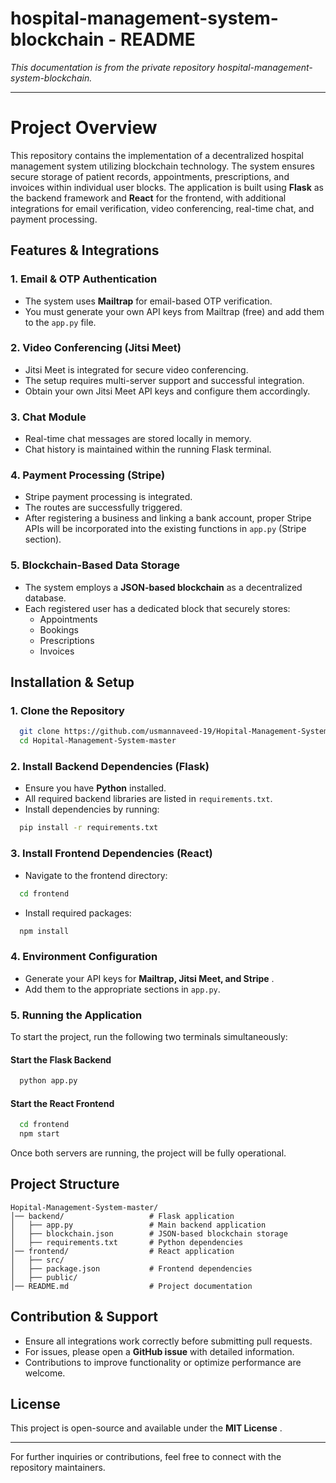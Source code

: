 # hospital-management-system-blockchain - README

*This documentation is from the private repository hospital-management-system-blockchain.*

---


# Project Overview

This repository contains the implementation of a decentralized hospital management system utilizing blockchain technology. The system ensures secure storage of patient records, appointments, prescriptions, and invoices within individual user blocks. The application is built using **Flask** as the backend framework and **React** for the frontend, with additional integrations for email verification, video conferencing, real-time chat, and payment processing.

## Features & Integrations

### 1. **Email & OTP Authentication**

* The system uses **Mailtrap** for email-based OTP verification.
* You must generate your own API keys from Mailtrap (free) and add them to the `app.py` file.

### 2. **Video Conferencing (Jitsi Meet)**

* Jitsi Meet is integrated for secure video conferencing.
* The setup requires multi-server support and successful integration.
* Obtain your own Jitsi Meet API keys and configure them accordingly.

### 3. **Chat Module**

* Real-time chat messages are stored locally in memory.
* Chat history is maintained within the running Flask terminal.

### 4. **Payment Processing (Stripe)**

* Stripe payment processing is integrated.
* The routes are successfully triggered.
* After registering a business and linking a bank account, proper Stripe APIs will be incorporated into the existing functions in `app.py` (Stripe section).

### 5. **Blockchain-Based Data Storage**

* The system employs a **JSON-based blockchain** as a decentralized database.
* Each registered user has a dedicated block that securely stores:
  * Appointments
  * Bookings
  * Prescriptions
  * Invoices

## Installation & Setup

### **1. Clone the Repository**

```bash
  git clone https://github.com/usmannaveed-19/Hopital-Management-System-master
  cd Hopital-Management-System-master
```

### **2. Install Backend Dependencies (Flask)**

* Ensure you have **Python** installed.
* All required backend libraries are listed in `requirements.txt`.
* Install dependencies by running:

```bash
  pip install -r requirements.txt
```

### **3. Install Frontend Dependencies (React)**

* Navigate to the frontend directory:

```bash
  cd frontend
```

* Install required packages:

```bash
  npm install
```

### **4. Environment Configuration**

* Generate your API keys for  **Mailtrap, Jitsi Meet, and Stripe** .
* Add them to the appropriate sections in `app.py`.

### **5. Running the Application**

To start the project, run the following two terminals simultaneously:

#### **Start the Flask Backend**

```bash
  python app.py
```

#### **Start the React Frontend**

```bash
  cd frontend
  npm start
```

Once both servers are running, the project will be fully operational.

## Project Structure

```
Hopital-Management-System-master/
│── backend/                   # Flask application
│   ├── app.py                 # Main backend application
│   ├── blockchain.json        # JSON-based blockchain storage
│   ├── requirements.txt       # Python dependencies
│── frontend/                  # React application
│   ├── src/
│   ├── package.json           # Frontend dependencies
│   ├── public/
│── README.md                  # Project documentation
```

## Contribution & Support

* Ensure all integrations work correctly before submitting pull requests.
* For issues, please open a **GitHub issue** with detailed information.
* Contributions to improve functionality or optimize performance are welcome.

## License

This project is open-source and available under the  **MIT License** .

---

For further inquiries or contributions, feel free to connect with the repository maintainers.
